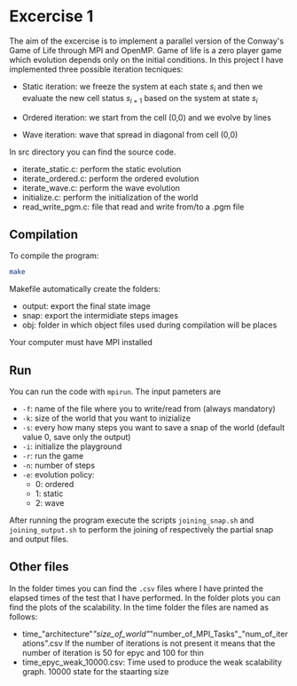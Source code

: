# Excercise 1
The aim of the excercise is to implement a parallel version of the Conway's Game of Life through MPI and OpenMP. Game of life is a zero player game which evolution depends only on the initial conditions. In this project I have implemented three possible iteration tecniques:

- Static iteration: we freeze the system at each state $s_i$ and then we evaluate the new cell status $s_{i+1}$ based on the system at state $s_i$

- Ordered iteration: we start from the cell (0,0) and we evolve by lines

- Wave iteration: wave that spread in diagonal from cell (0,0)

In src directory you can find the source code.

- iterate_static.c: perform the static evolution
- iterate_ordered.c: perform the ordered evolution
- iterate_wave.c: perform the wave evolution
- initialize.c: perform the initialization of the world
- read_write_pgm.c: file that read and write from/to a .pgm file

## Compilation

To compile the program:

```bash
make
```

Makefile automatically create the folders:

- output: export the final state image
- snap: export the intermidiate steps images
- obj: folder in which object files used during compilation will be places

Your computer must have MPI installed

## Run

You can run the code with ``mpirun``. The input pameters are

- ``-f``: name of the file where you to write/read from (always mandatory)
- ``-k``: size of the world that you want to inizialize 
- ``-s``: every how many steps you want to save a snap of the world (default value 0, save only the output)
- ``-i``: initialize the playground
- ``-r``: run the game
- ``-n``: number of steps
- ``-e``: evolution policy:
    - 0: ordered
    - 1: static
    - 2: wave

After running the program execute the scripts ``joining_snap.sh`` and ``joining_output.sh`` to perform the joining of respectively the partial snap and output files.

## Other files

In the folder times you can find the ``.csv`` files where I have printed the elapsed times of the test that I have performed. In the folder plots you can find the plots of the scalability. In the time folder the files are named as follows:

- time_"architecture"_"size_of_world"_"number_of_MPI_Tasks"_"num_of_iterations".csv
    If the number of iterations is not present it means that the number of iteration is 50 for epyc and 100 for thin
- time_epyc_weak_10000.csv: Time used to produce the weak scalability graph. 10000 state for the staarting size


